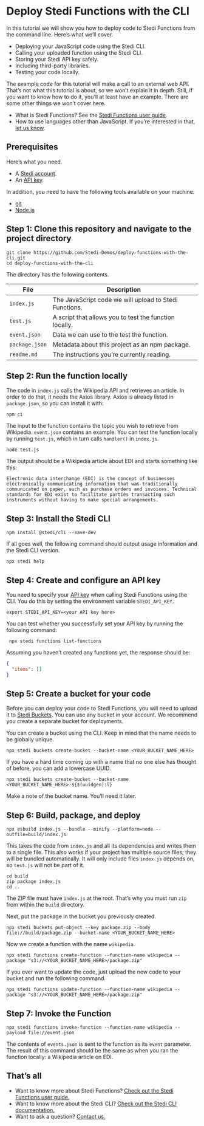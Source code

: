 # Deploy Stedi Functions with the CLI

In this tutorial we will show you how to deploy code to Stedi Functions from the command line. Here’s what we’ll cover.

- Deploying your JavaScript code using the Stedi CLI.
- Calling your uploaded function using the Stedi CLI.
- Storing your Stedi API key safely.
- Including third-party libraries.
- Testing your code locally.

The example code for this tutorial will make a call to an external web API. That’s not what this tutorial is about, so we won’t explain it in depth. Still, if you want to know how to do it, you’ll at least have an example. There are some other things we won’t cover here.

- What is Stedi Functions? See the [Stedi Functions user guide](https://www.stedi.com/docs/functions).
- How to use languages other than JavaScript. If you’re interested in that, [let us know](https://www.stedi.com/contact).

## Prerequisites

Here’s what you need.

- A [Stedi account](https://www.stedi.com/auth/sign-up).
- An [API key](https://www.stedi.com/app/settings/api-keys). 

In addition, you need to have the following tools available on your machine:

- [git](https://git-scm.com/downloads)
- [Node.js](https://nodejs.org/)

## Step 1: Clone this repository and navigate to the project directory

```console
git clone https://github.com/Stedi-Demos/deploy-functions-with-the-cli.git
cd deploy-functions-with-the-cli
```

The directory has the following contents.

File           | Description
---------------|------------
`index.js`     | The JavaScript code we will upload to Stedi Functions.
`test.js`      | A script that allows you to test the function locally.
`event.json`   | Data we can use to the test the function.
`package.json` | Metadata about this project as an npm package.
`readme.md`    | The instructions you’re currently reading.

## Step 2: Run the function locally

The code in `index.js` calls the Wikipedia API and retrieves an article. In order to do that, it needs the Axios library. Axios is already listed in `package.json`, so you can install it with:

```console
npm ci
```

The input to the function contains the topic you wish to retrieve from Wikipedia. `event.json` contains an example. You can test the function locally by running `test.js`, which in turn calls `handler()` in `index.js`.

```console
node test.js
```

The output should be a Wikipedia article about EDI and starts something like this:

```
Electronic data interchange (EDI) is the concept of businesses electronically communicating information that was traditionally communicated on paper, such as purchase orders and invoices. Technical standards for EDI exist to facilitate parties transacting such instruments without having to make special arrangements.
```

## Step 3: Install the Stedi CLI

```console
npm install @stedi/cli --save-dev
```

If all goes well, the following command should output usage information and the Stedi CLI version.

```console
npx stedi help
```

## Step 4: Create and configure an API key

You need to specify your [API key](https://www.stedi.com/app/settings/api-keys) when calling Stedi Functions using the CLI. You do this by setting the environment variable `STEDI_API_KEY`.

```
export STEDI_API_KEY=<your API key here>
```

You can test whether you successfully set your API key by running the following command:

```console
 npx stedi functions list-functions
 ```

Assuming you haven’t created any functions yet, the response should be:

```json
{
  "items": []
}
```



## Step 5: Create a bucket for your code

Before you can deploy your code to Stedi Functions, you will need to upload it to [Stedi Buckets](https://www.stedi.com/docs/buckets). You can use any bucket in your account. We recommend you create a separate bucket for deployments.

You can create a bucket using the CLI. Keep in mind that the name needs to be globally unique.

```console
npx stedi buckets create-bucket --bucket-name <YOUR_BUCKET_NAME_HERE>
```

If you have a hard time coming up with a name that no one else has thought of before, you can add a lowercase UUID.

```console
npx stedi buckets create-bucket --bucket-name <YOUR_BUCKET_NAME_HERE>-${$(uuidgen):l}
```

Make a note of the bucket name. You’ll need it later.

## Step 6: Build, package, and deploy


```console
npx esbuild index.js --bundle --minify --platform=node --outfile=build/index.js
```

This takes the code from `index.js` and all its dependencies and writes them to a single file. This also works if your project has multiple source files; they will be bundled automatically. It will only include files `index.js` depends on, so `test.js` will not be part of it.

```console
cd build
zip package index.js
cd ..
```

The ZIP file must have `index.js` at the root. That’s why you must run `zip` from within the `build` directory.

Next, put the package in the bucket you previously created.

```console
npx stedi buckets put-object --key package.zip --body file://build/package.zip --bucket-name <YOUR_BUCKET_NAME_HERE>
```

Now we create a function with the name `wikipedia`.

```console
npx stedi functions create-function --function-name wikipedia --package "s3://<YOUR_BUCKET_NAME_HERE>/package.zip"
```

If you ever want to update the code, just upload the new code to your bucket and run the following command.

```console
npx stedi functions update-function --function-name wikipedia --package "s3://<YOUR_BUCKET_NAME_HERE>/package.zip"
```

## Step 7: Invoke the Function

```console
npx stedi functions invoke-function --function-name wikipedia --payload file://event.json
```

The contents of `events.json` is sent to the function as its `event` parameter. The result of this command should be the same as when you ran the function locally: a Wikipedia article on EDI.

## That’s all

- Want to know more about Stedi Functions? [Check out the Stedi Functions user guide.](https://www.stedi.com/docs/functions)
- Want to know more about the Stedi CLI? [Check out the Stedi CLI documentation.](https://www.npmjs.com/package/@stedi/cli)
- Want to ask a question? [Contact us.](https://www.stedi.com/contact)
